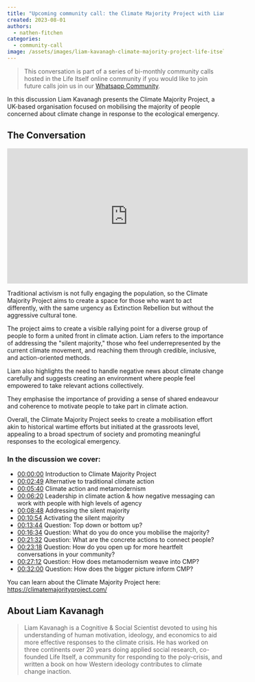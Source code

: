 ```yaml
---
title: "Upcoming community call: the Climate Majority Project with Liam Kavanagh"
created: 2023-08-01
authors: 
  - nathen-fitchen
categories: 
  - community-call
image: /assets/images/liam-kavanagh-climate-majority-project-life-itself-community-call.jpg
---
```


>This conversation is part of a series of bi-monthly community calls hosted in the Life Itself online community if you would like to join future calls join us in our [Whatsapp Community](https://chat.whatsapp.com/JNJCTZugNQn1fq89xbHtfA).

In this discussion Liam Kavanagh presents the Climate Majority Project, a UK-based organisation focused on mobilising the majority of people concerned about climate change in response to the ecological emergency. 

## The Conversation

<iframe width="560" height="315" src="https://www.youtube.com/embed/HeIDW_7uCNs" title="YouTube video player" frameborder="0" allow="accelerometer; autoplay; clipboard-write; encrypted-media; gyroscope; picture-in-picture; web-share" allowfullscreen></iframe>

Traditional activism is not fully engaging the population, so the Climate Majority Project aims to create a space for those who want to act differently, with the same urgency as Extinction Rebellion but without the aggressive cultural tone. 

The project aims to create a visible rallying point for a diverse group of people to form a united front in climate action. Liam refers to the importance of addressing the "silent majority," those who feel underrepresented by the current climate movement, and reaching them through credible, inclusive, and action-oriented methods. 

Liam also highlights the need to handle negative news about climate change carefully and suggests creating an environment where people feel empowered to take relevant actions collectively. 

They emphasise the importance of providing a sense of shared endeavour and coherence to motivate people to take part in climate action. 

Overall, the Climate Majority Project seeks to create a mobilisation effort akin to historical wartime efforts but initiated at the grassroots level, appealing to a broad spectrum of society and promoting meaningful responses to the ecological emergency. 

### In the discussion we cover:
- [00:00:00](https://www.youtube.com/watch?v=HeIDW_7uCNs&t=0s) Introduction to Climate Majority Project 
- [00:02:49](https://www.youtube.com/watch?v=HeIDW_7uCNs&t=169s) Alternative to traditional climate action 
- [00:05:40](https://www.youtube.com/watch?v=HeIDW_7uCNs&t=340s) Climate action and metamodernism 
- [00:06:20](https://www.youtube.com/watch?v=HeIDW_7uCNs&t=380s) Leadership in climate action & how negative messaging can work with people with high levels of agency 
- [00:08:48](https://www.youtube.com/watch?v=HeIDW_7uCNs&t=528s) Addressing the silent majority 
- [00:10:54](https://www.youtube.com/watch?v=HeIDW_7uCNs&t=654s) Activating the silent majority 
- [00:13:44](https://www.youtube.com/watch?v=HeIDW_7uCNs&t=824s) Question: Top down or bottom up?
- [00:16:34](https://www.youtube.com/watch?v=HeIDW_7uCNs&t=994s) Question: What do you do once you mobilise the majority? 
- [00:21:32](https://www.youtube.com/watch?v=HeIDW_7uCNs&t=1292s) Question: What are the concrete actions to connect people? 
- [00:23:18](https://www.youtube.com/watch?v=HeIDW_7uCNs&t=1398s) Question: How do you open up for more heartfelt conversations in your community? 
- [00:27:12](https://www.youtube.com/watch?v=HeIDW_7uCNs&t=1632s) Question: How does metamodernism weave into CMP? 
- [00:32:00](https://www.youtube.com/watch?v=HeIDW_7uCNs&t=1920s) Question: How does the bigger picture inform CMP?

You can learn about the Climate Majority Project here: https://climatemajorityproject.com/

## About Liam Kavanagh

> Liam Kavanagh is a Cognitive & Social Scientist devoted to using his understanding of human motivation, ideology, and economics to aid more effective responses to the climate crisis. He has worked on three continents over 20 years doing applied social research, co-founded Life Itself, a community for responding to the poly-crisis, and written a book on how Western ideology contributes to climate change inaction.

